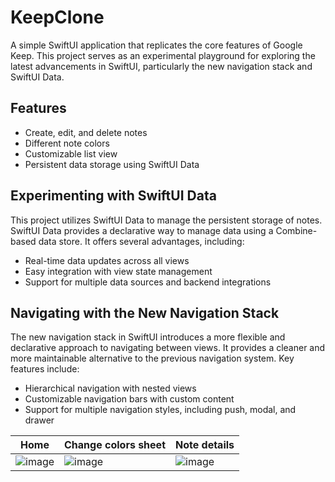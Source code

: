 # KeepClone

A simple SwiftUI application that replicates the core features of Google Keep. This project serves as an experimental playground for exploring the latest advancements in SwiftUI, particularly the new navigation stack and SwiftUI Data.

## Features

- Create, edit, and delete notes
- Different note colors
- Customizable list view
- Persistent data storage using SwiftUI Data

## Experimenting with SwiftUI Data

This project utilizes SwiftUI Data to manage the persistent storage of notes. SwiftUI Data provides a declarative way to manage data using a Combine-based data store. It offers several advantages, including:

- Real-time data updates across all views
- Easy integration with view state management
- Support for multiple data sources and backend integrations

## Navigating with the New Navigation Stack

The new navigation stack in SwiftUI introduces a more flexible and declarative approach to navigating between views. It provides a cleaner and more maintainable alternative to the previous navigation system. Key features include:

- Hierarchical navigation with nested views
- Customizable navigation bars with custom content
- Support for multiple navigation styles, including push, modal, and drawer

| Home  | Change colors sheet | Note details |
| - | - | - |
| ![image](https://github.com/LockedDB/DanielKeep/assets/56168736/3f269766-fde7-4f21-ab9b-c381057a654e)  |  ![image](https://github.com/LockedDB/DanielKeep/assets/56168736/ecf2766c-5bbd-4019-b04b-35c36a4f4010) | ![image](https://github.com/LockedDB/DanielKeep/assets/56168736/dbc6fe9f-813d-4c72-b303-f91dc7754519) |


